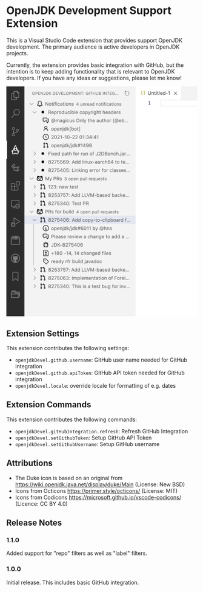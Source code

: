 # OpenJDK Development Support Extension

This is a Visual Studio Code extension that provides support OpenJDK
development. The primary audience is active developers in OpenJDK projects.

Currently, the extension provides basic integration with GitHub, but the
intention is to keep adding functionality that is relevant to OpenJDK
developers. If you have any ideas or suggestions, please let me know!

![Screenshot](media/screenshot.png)

## Extension Settings

This extension contributes the following settings:

* `openjdkDevel.github.username`: GitHub user name needed for GitHub integration
* `openjdkDevel.github.apiToken`: GitHub API token needed for GitHub integration
* `openjdkDevel.locale`: override locale for formatting of e.g. dates

## Extension Commands

This extension contributes the following commands:

* `openjdkDevel.gitHubIntegration.refresh`: Refresh GitHub Integration
* `openjdkDevel.setGithubToken`: Setup GitHub API Token
* `openjdkDevel.setGithubUsername`: Setup GitHub username

## Attributions

* The Duke icon is based on an original from https://wiki.openjdk.java.net/display/duke/Main (License: New BSD)
* Icons from Octicons https://primer.style/octicons/ (License: MIT)
* Icons from Codicons https://microsoft.github.io/vscode-codicons/ (Licence: CC BY 4.0)

## Release Notes

### 1.1.0

Added support for "repo" filters as well as "label" filters.

### 1.0.0

Initial release. This includes basic GitHub integration.
